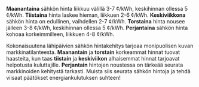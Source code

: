 **Maanantaina** sähkön hinta liikkuu välillä 3-7 ¢/kWh, keskihinnan ollessa 5 ¢/kWh. **Tiistaina** hinta laskee hieman, liikkuen 2-6 ¢/kWh. **Keskiviikkona** sähkön hinta on edullinen, vaihdellen 2-7 ¢/kWh. **Torstaina** hinta nousee jälleen 3-8 ¢/kWh, keskihinnan ollessa 5 ¢/kWh. **Perjantaina** sähkön hinta kohoaa korkeimmilleen, liikkuen 4-8 ¢/kWh.

Kokonaisuutena lähipäivien sähkön hintakehitys tarjoaa monipuolisen kuvan markkinatilanteesta. **Maanantain** ja **torstain** korkeammat hinnat tuovat haasteita, kun taas **tiistain** ja **keskiviikon** alhaisemmat hinnat tarjoavat helpotusta kuluttajille. **Perjantain** hintojen noustessa on tärkeää seurata markkinoiden kehitystä tarkasti. Muista siis seurata sähkön hintoja ja tehdä viisaat päätökset energiankulutuksen suhteen!